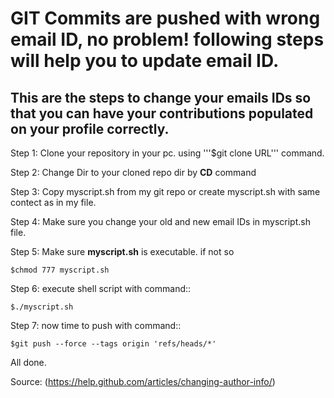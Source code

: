# GIT Commits are pushed with wrong email ID, no problem! following steps will help you to update email ID.

## This are the steps to change your emails IDs so that you can have your contributions populated on your profile correctly.


Step 1: Clone your repository in your pc. using 	'''$git clone URL''' 	command.

Step 2: Change Dir to your cloned repo dir by **CD** command

Step 3: Copy myscript.sh from my git repo or create myscript.sh with same contect as in my file.


Step 4: Make sure you change your old and new email IDs in myscript.sh file.

Step 5: Make sure **myscript.sh** is executable. if not so 

	
	$chmod 777 myscript.sh 
	

Step 6: execute shell script with command:: 

	
	$./myscript.sh 
	

Step 7: now time to push with command:: 

	
	$git push --force --tags origin 'refs/heads/*'
	

All done. 


Source: (https://help.github.com/articles/changing-author-info/)
